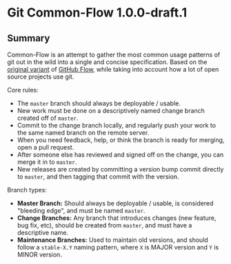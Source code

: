 Git Common-Flow 1.0.0-draft.1
=============================

Summary
-------

Common-Flow is an attempt to gather the most common usage patterns of git out in
the wild into a single and concise specification. Based on
the [original variant](http://scottchacon.com/2011/08/31/github-flow.html)
of [GitHub Flow](https://guides.github.com/introduction/flow/), while taking
into account how a lot of open source projects use git.

Core rules:

- The `master` branch should always be deployable / usable.
- New work must be done on a descriptively named change branch created off of
  `master`.
- Commit to the change branch locally, and regularly push your work to the same
  named branch on the remote server.
- When you need feedback, help, or think the branch is ready for merging, open a
  pull request.
- After someone else has reviewed and signed off on the change, you can merge it
  in to `master`.
- New releases are created by committing a version bump commit directly to
  `master`, and then tagging that commit with the version.

Branch types:

- **Master Branch:** Should always be deployable / usable, is considered
  "bleeding edge", and must be named `master`.
- **Change Branches:** Any branch that introduces changes (new feature, bug fix,
  etc), should be created from `master`, and must have a descriptive name.
- **Maintenance Branches:** Used to maintain old versions, and should follow a
  `stable-X.Y` naming pattern, where `X` is MAJOR version and `Y` is MINOR
  version.

